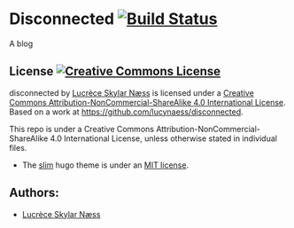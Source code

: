 # Disconnected [![Build Status](https://travis-ci.org/lucynaess/disconnected.svg?branch=master)](https://travis-ci.org/lucynaess/disconnected)
A blog

## License <a rel="license" href="http://creativecommons.org/licenses/by-nc-sa/4.0/"><img alt="Creative Commons License" style="border-width:0" src="https://i.creativecommons.org/l/by-nc-sa/4.0/88x31.png" /></a>

<span xmlns:dct="http://purl.org/dc/terms/" property="dct:title">disconnected</span> by <a xmlns:cc="http://creativecommons.org/ns#" href="https://lucynaess.github.io/disconnected/" property="cc:attributionName" rel="cc:attributionURL">Lucrèce Skylar Næss</a> is licensed under a <a rel="license" href="http://creativecommons.org/licenses/by-nc-sa/4.0/">Creative Commons Attribution-NonCommercial-ShareAlike 4.0 International License</a>. Based on a work at <a xmlns:dct="http://purl.org/dc/terms/" href="https://github.com/lucynaess/disconnected" rel="dct:source">https://github.com/lucynaess/disconnected</a>.

This repo is under a Creative Commons Attribution-NonCommercial-ShareAlike 4.0 International License, unless otherwise stated in individual files.

- The [slim](https://github.com/zhe/hugo-theme-slim) hugo theme is under an [MIT license](https://github.com/zhe/hugo-theme-slim/blob/master/LICENSE.md).

## Authors:

- [Lucrèce Skylar Næss](https://github.com/lucynaess)
